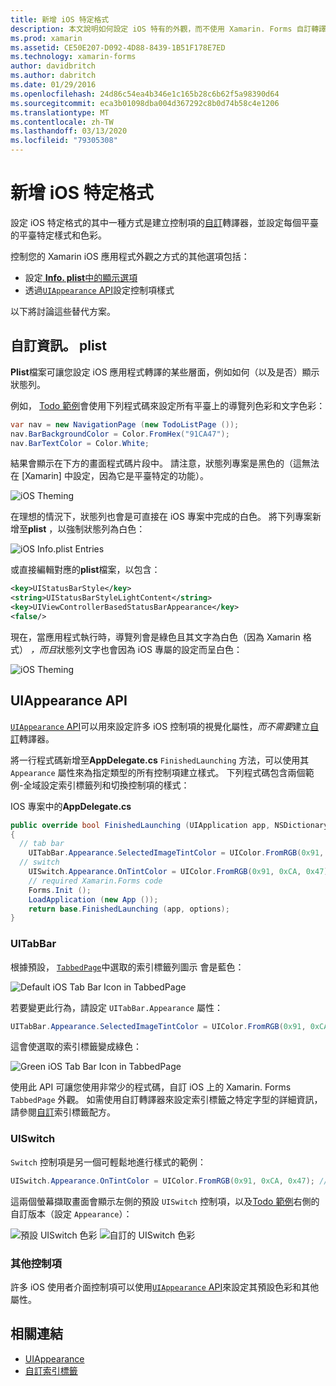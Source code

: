 ```yaml
---
title: 新增 iOS 特定格式
description: 本文說明如何設定 iOS 特有的外觀，而不使用 Xamarin. Forms 自訂轉譯器。
ms.prod: xamarin
ms.assetid: CE50E207-D092-4D88-8439-1B51F178E7ED
ms.technology: xamarin-forms
author: davidbritch
ms.author: dabritch
ms.date: 01/29/2016
ms.openlocfilehash: 24d86c54ea4b346e1c165b28c6b62f5a98390d64
ms.sourcegitcommit: eca3b01098dba004d367292c8b0d74b58c4e1206
ms.translationtype: MT
ms.contentlocale: zh-TW
ms.lasthandoff: 03/13/2020
ms.locfileid: "79305308"
---
```

# <a name="adding-ios-specific-formatting"></a>新增 iOS 特定格式

設定 iOS 特定格式的其中一種方式是建立控制項的[自訂](~/xamarin-forms/app-fundamentals/custom-renderer/index.md)轉譯器，並設定每個平臺的平臺特定樣式和色彩。

控制您的 Xamarin iOS 應用程式外觀之方式的其他選項包括：

- 設定[ **Info. plist**中的顯示選項](#info-plist)
- 透過[`UIAppearance` API](#uiappearance)設定控制項樣式

以下將討論這些替代方案。

<a name="info-plist"/>

## <a name="customizing-infoplist"></a>自訂資訊。 plist

**Plist**檔案可讓您設定 iOS 應用程式轉譯的某些層面，例如如何（以及是否）顯示狀態列。

例如， [Todo 範例](https://docs.microsoft.com/samples/xamarin/xamarin-forms-samples/todo)會使用下列程式碼來設定所有平臺上的導覽列色彩和文字色彩：

```csharp
var nav = new NavigationPage (new TodoListPage ());
nav.BarBackgroundColor = Color.FromHex("91CA47");
nav.BarTextColor = Color.White;
```

結果會顯示在下方的畫面程式碼片段中。 請注意，狀態列專案是黑色的（這無法在 [Xamarin] 中設定，因為它是平臺特定的功能）。

![](theme-images/status-default-sml.png "iOS Theming")

在理想的情況下，狀態列也會是可直接在 iOS 專案中完成的白色。 將下列專案新增至**plist** ，以強制狀態列為白色：

![](theme-images/info-plist.png "iOS Info.plist Entries")

或直接編輯對應的**plist**檔案，以包含：

```xml
<key>UIStatusBarStyle</key>
<string>UIStatusBarStyleLightContent</string>
<key>UIViewControllerBasedStatusBarAppearance</key>
<false/>
```

現在，當應用程式執行時，導覽列會是綠色且其文字為白色（因為 Xamarin 格式） *，而且*狀態列文字也會因為 iOS 專屬的設定而呈白色：

![](theme-images/status-white-sml.png "iOS Theming")

<a name="uiappearance"/>

## <a name="uiappearance-api"></a>UIAppearance API

[`UIAppearance` API](~/ios/user-interface/ios-ui/introduction-to-the-appearance-api.md)可以用來設定許多 iOS 控制項的視覺化屬性，*而不需要*建立[自訂](~/xamarin-forms/app-fundamentals/custom-renderer/index.md)轉譯器。

將一行程式碼新增至**AppDelegate.cs** `FinishedLaunching` 方法，可以使用其 `Appearance` 屬性來為指定類型的所有控制項建立樣式。 下列程式碼包含兩個範例-全域設定索引標籤列和切換控制項的樣式：

IOS 專案中的**AppDelegate.cs**

```csharp
public override bool FinishedLaunching (UIApplication app, NSDictionary options)
{
  // tab bar
    UITabBar.Appearance.SelectedImageTintColor = UIColor.FromRGB(0x91, 0xCA, 0x47); // green
  // switch
    UISwitch.Appearance.OnTintColor = UIColor.FromRGB(0x91, 0xCA, 0x47); // green
    // required Xamarin.Forms code
    Forms.Init ();
    LoadApplication (new App ());
    return base.FinishedLaunching (app, options);
}
```

### <a name="uitabbar"></a>UITabBar

根據預設， [`TabbedPage`](~/xamarin-forms/app-fundamentals/navigation/tabbed-page.md)中選取的索引標籤列圖示
會是藍色：

![](theme-images/tabbar-default.png "Default iOS Tab Bar Icon in TabbedPage")

若要變更此行為，請設定 `UITabBar.Appearance` 屬性：

```csharp
UITabBar.Appearance.SelectedImageTintColor = UIColor.FromRGB(0x91, 0xCA, 0x47); // green
```

這會使選取的索引標籤變成綠色：

![](theme-images/tabbar-custom.png "Green iOS Tab Bar Icon in TabbedPage")

使用此 API 可讓您使用非常少的程式碼，自訂 iOS 上的 Xamarin. Forms `TabbedPage` 外觀。 如需使用自訂轉譯器來設定索引標籤之特定字型的詳細資訊，請參閱[自訂](https://github.com/xamarin/recipes/tree/master/Recipes/xamarin-forms/iOS/customize-tabs)索引標籤配方。

### <a name="uiswitch"></a>UISwitch

`Switch` 控制項是另一個可輕鬆地進行樣式的範例：

```csharp
UISwitch.Appearance.OnTintColor = UIColor.FromRGB(0x91, 0xCA, 0x47); // green
```

這兩個螢幕擷取畫面會顯示左側的預設 `UISwitch` 控制項，以及[Todo 範例](https://docs.microsoft.com/samples/xamarin/xamarin-forms-samples/todo)右側的自訂版本（設定 `Appearance`）：

![](theme-images/switch-default.png "預設 UISwitch 色彩") ![](theme-images/switch-custom.png "自訂的 UISwitch 色彩")

### <a name="other-controls"></a>其他控制項

許多 iOS 使用者介面控制項可以使用[`UIAppearance` API](~/ios/user-interface/ios-ui/introduction-to-the-appearance-api.md)來設定其預設色彩和其他屬性。

## <a name="related-links"></a>相關連結

- [UIAppearance](~/ios/user-interface/ios-ui/introduction-to-the-appearance-api.md)
- [自訂索引標籤](https://github.com/xamarin/recipes/tree/master/Recipes/xamarin-forms/iOS/customize-tabs)
